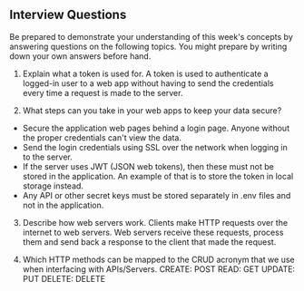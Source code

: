 ## Interview Questions

Be prepared to demonstrate your understanding of this week's concepts by answering questions on the following topics. You might prepare by writing down your own answers before hand.

1. Explain what a token is used for.
A token is used to authenticate a logged-in user to a web app without having to send the credentials every time a request is made to the server.  

2. What steps can you take in your web apps to keep your data secure?
- Secure the application web pages behind a login page. Anyone without the proper credentials can't view the data.
- Send the login credentials using SSL over the network when logging in to the server.
- If the server uses JWT (JSON web tokens), then these must not be stored in the application. An example of that is to store the token in local storage instead.
- Any API or other secret keys must be stored separately in .env files and not in the application. 

3. Describe how web servers work.
Clients make HTTP requests over the internet to web servers. Web servers receive these requests, process them and send back a response to the client that made the request.

4. Which HTTP methods can be mapped to the CRUD acronym that we use when interfacing with APIs/Servers.
CREATE: POST
READ: GET
UPDATE: PUT
DELETE: DELETE